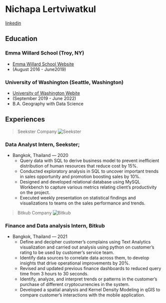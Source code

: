 # Nichapa Lertviwatkul
[linkedin](www.linkedin.com/in/nichapa-bam-bam-lertviwatkul-615aa51aa)

## Education


### Emma Willard School (Troy, NY)
* [Emma Willard School Website](https://www.emmawillard.org/)
* (August 2016 - June2019)

### University of Washington (Seattle, Washington)
* [University of Washington Webite](https://www.washington.edu/)
* (September 2019 - June 2022)
* B.A. Geography with Data Science 


## Experiences

>Seekster Company
![Seekster](https://seekster-company.oss-ap-southeast-1.aliyuncs.com/workforce-images/default_banner.png)
### Data Analyst Intern, Seekster; 
- Bangkok, Thailand — 2020
    * Query data with SQL to derive business model to prevent inefficient distribution of human resources that reduce cost by 15%.
	* Conducted exploratory analysis in SQL to uncover important trends in sales opportunity and promotion boosting sales by 10%.
    * Designed and developed relational database using MySQL Workbench to capture various metrics relating client’s productivity on the project.
    * Executed weekly presentation on statistical findings and visualizations to teams on the sales performance and trends.
>Bitkub Company
![Bitkub](https://res.cloudinary.com/crunchbase-production/image/upload/c_lpad,f_auto,q_auto:eco,dpr_1/hp9em6vqgiqkwfcih2by.png)
### Finance and Data analysis Intern, Bitkub 
- Bangkok, Thailand — 2021
    * Define and decipher customer’s complains using Text Analytics visualization and carried out analysis using python on customer’s rating to be used by customer’s service team.
    * Identify data sources to correlate data across them, to develop insights that drive operational improvements by 20%.
    * Revised and updated previous finance dashboards to reduced query time from 3 hours to 30 seconds.
    * Identify, analyze, and interpret trends or patterns in the customer’s purchase of different cryptocurrencies in the system.
    * Developed a spatial analysis and Kernel Density Modeling in qGIS to compare customer’s interactions with the mobile application.





